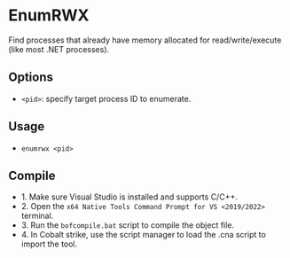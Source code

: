 # EnumRWX
Find processes that already have memory allocated for read/write/execute (like most .NET processes).

## Options
* `<pid>`: specify target process ID to enumerate.

## Usage
* `enumrwx <pid>`

## Compile
- 1\. Make sure Visual Studio is installed and supports C/C++.
- 2\. Open the `x64 Native Tools Command Prompt for VS <2019/2022>` terminal.
- 3\. Run the `bofcompile.bat` script to compile the object file. 
- 4\. In Cobalt strike, use the script manager to load the .cna script to import the tool. 
